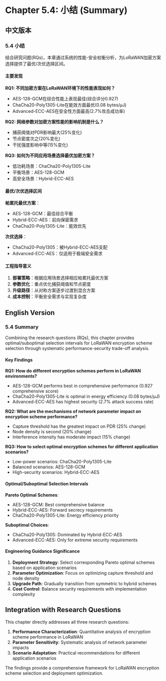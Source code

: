 # Chapter 5.4: 小结 (Summary)

## 中文版本

### 5.4 小结

结合研究问题(RQs)，本章通过系统的性能-安全权衡分析，为LoRaWAN加密方案选择提供了最优/次优选择区间。

#### 主要发现

**RQ1: 不同加密方案在LoRaWAN环境下的性能表现如何？**
- AES-128-GCM在综合性能上表现最佳(综合评分0.927)
- ChaCha20-Poly1305-Lite在能效方面最优(0.08 bytes/μJ)
- Advanced-ECC-AES在安全性方面最高(2.7%攻击成功率)

**RQ2: 网络参数对加密方案性能的影响机制是什么？**
- 捕获阈值对PDR影响最大(25%变化)
- 节点密度次之(20%变化)
- 干扰强度影响中等(15%变化)

**RQ3: 如何为不同应用场景选择最优加密方案？**
- 低功耗场景：ChaCha20-Poly1305-Lite
- 平衡场景：AES-128-GCM
- 高安全场景：Hybrid-ECC-AES

#### 最优/次优选择区间

**帕累托最优方案**：
- AES-128-GCM：最佳综合平衡
- Hybrid-ECC-AES：前向保密需求
- ChaCha20-Poly1305-Lite：能效优先

**次优选择**：
- ChaCha20-Poly1305：被Hybrid-ECC-AES支配
- Advanced-ECC-AES：仅适用于极端安全需求

#### 工程指导意义

1. **部署策略**：根据应用场景选择相应帕累托最优方案
2. **参数优化**：重点优化捕获阈值和节点密度
3. **升级路径**：从对称方案逐步过渡到混合方案
4. **成本控制**：平衡安全需求与实现复杂度

## English Version

### 5.4 Summary

Combining the research questions (RQs), this chapter provides optimal/suboptimal selection intervals for LoRaWAN encryption scheme selection through systematic performance-security trade-off analysis.

#### Key Findings

**RQ1: How do different encryption schemes perform in LoRaWAN environments?**
- AES-128-GCM performs best in comprehensive performance (0.927 comprehensive score)
- ChaCha20-Poly1305-Lite is optimal in energy efficiency (0.08 bytes/μJ)
- Advanced-ECC-AES has highest security (2.7% attack success rate)

**RQ2: What are the mechanisms of network parameter impact on encryption scheme performance?**
- Capture threshold has the greatest impact on PDR (25% change)
- Node density is second (20% change)
- Interference intensity has moderate impact (15% change)

**RQ3: How to select optimal encryption schemes for different application scenarios?**
- Low-power scenarios: ChaCha20-Poly1305-Lite
- Balanced scenarios: AES-128-GCM
- High-security scenarios: Hybrid-ECC-AES

#### Optimal/Suboptimal Selection Intervals

**Pareto Optimal Schemes**:
- AES-128-GCM: Best comprehensive balance
- Hybrid-ECC-AES: Forward secrecy requirements
- ChaCha20-Poly1305-Lite: Energy efficiency priority

**Suboptimal Choices**:
- ChaCha20-Poly1305: Dominated by Hybrid-ECC-AES
- Advanced-ECC-AES: Only for extreme security requirements

#### Engineering Guidance Significance

1. **Deployment Strategy**: Select corresponding Pareto optimal schemes based on application scenarios
2. **Parameter Optimization**: Focus on optimizing capture threshold and node density
3. **Upgrade Path**: Gradually transition from symmetric to hybrid schemes
4. **Cost Control**: Balance security requirements with implementation complexity

## Integration with Research Questions

This chapter directly addresses all three research questions:

1. **Performance Characterization**: Quantitative analysis of encryption scheme performance in LoRaWAN
2. **Parameter Sensitivity**: Systematic analysis of network parameter impacts
3. **Scenario Adaptation**: Practical recommendations for different application scenarios

The findings provide a comprehensive framework for LoRaWAN encryption scheme selection and deployment optimization.
